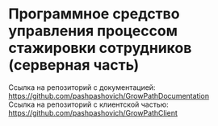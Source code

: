 # **Программное средство управления процессом стажировки сотрудников (серверная часть)**

Ссылка на репозиторий с документацией: https://github.com/pashpashovich/GrowPathDocumentation  
Ссылка на репозиторий с клиентской частью: https://github.com/pashpashovich/GrowPathClient
